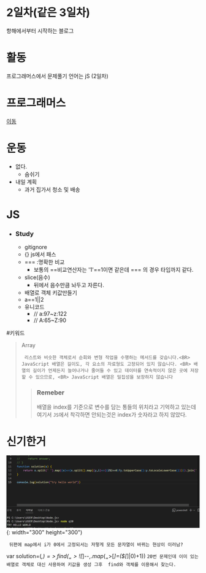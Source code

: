 # 2일차(같은 3일차)
항해에서부터 시작하는 블로그

# 활동 

프로그래머스에서 문제풀기 언어는 jS (2일차)
 
# 프로그래머스 
<a href='https://school.programmers.co.kr/'>이동</a>

# 운동
+ 없다.
  + 숨쉬기
+ 내일 계획
  + 과거 집가서 청소 및 배송

# JS

+ ### Study
  + gitignore
  + {} js에서 패스
  + === :명확한 비교
    + 보통의 ==비교연산자는  '1'==1이면 같은데 === 의 경우 타입까지 같다.
  + slice(음수)
    + 뒤에서 음수만큼 놔두고 자른다.
  + 배열로 객체 키값만들기
  + a==1||2
  + 유니코드
    + // a:97~z:122
    + // A:65~Z:90

#키워드

> Array
> 
> ` 
> 리스트와 비슷한 객체로서 순회와 변형 작업을 수행하는 메서드를 갖습니다.<BR>
> JavaScript 배열은 길이도, 각 요소의 자료형도 고정되어 있지 않습니다. <BR>
> 배열의 길이가 언제든지 늘어나거나 줄어들 수 있고 데이터를 연속적이지 않은 곳에 저장할 수 있으므로, <BR>
> JavaScript 배열은 밀집성을 보장하지 않습니다
> `
> > ### Remeber
> > 배열을 index를 기준으로 변수를 담는 통들의 위치라고 기억하고 있는데
> > 여기서 `JS`에서 착각하면 안되는것은 index가 숫자라고 하지 않았다.

# 신기한거  

![map?](./images/map_index_problem.PNG){: width="300" height="300")

` 뒤편에 map에서 i가 0에서 고정되서는 저렇게 모든 문자열이 바뀌는 현상이 이러남?`

var solution=(_,$)=>_.find(_=>!$[_]--,$.map(_=>$[_]=($[_]|0)+1))
` 20번 문제인데 이미 있는 배열로 객체로 대신 사용하여 키값을 생성 그후  find와 객체를 이용해서 찾는다. `
